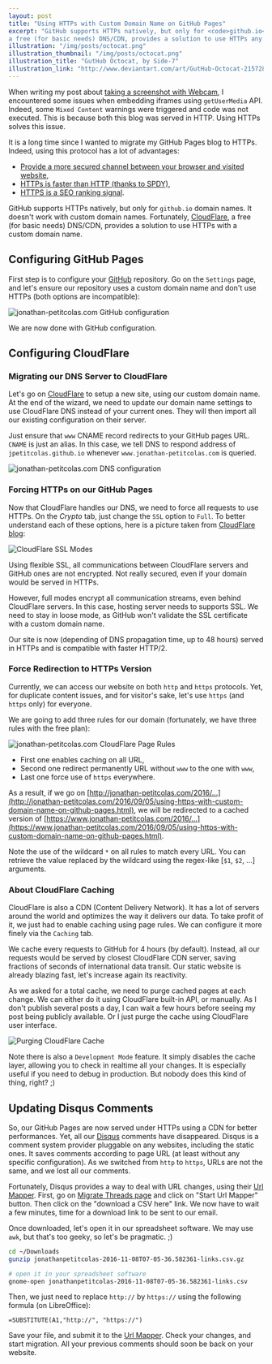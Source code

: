 ```yaml
---
layout: post
title: "Using HTTPs with Custom Domain Name on GitHub Pages"
excerpt: "GitHub supports HTTPs natively, but only for <code>github.io</code> domain names. It doesn't work with custom domain names. Fortunately, CloudFlare,
a free (for basic needs) DNS/CDN, provides a solution to use HTTPs any domain. Here is a step-by-step tutorial to secure your own GitHub Pages."
illustration: "/img/posts/octocat.png"
illustration_thumbnail: "/img/posts/octocat.png"
illustration_title: "GutHub Octocat, by Side-7"
illustration_link: "http://www.deviantart.com/art/GutHub-Octocat-215728549"
---
```


When writing my post about [taking a screenshot with Webcam](/2016/08/24/taking-picture-from-webcam-using-canvas.html),
I encountered some issues when embedding iframes using `getUserMedia` API. Indeed,
some `Mixed Content` warnings were triggered and code was not executed. This is
because both this blog was served in HTTP. Using HTTPs solves this issue.

It is a long time since I wanted to migrate my GitHub Pages blog to HTTPs. Indeed,
using this protocol has a lot of advantages:

* [Provide a more secured channel between your browser and visited website](http://mashable.com/2011/05/31/https-web-security/#_T6j.XTyGsqG),
* [HTTPs is faster than HTTP (thanks to SPDY)](https://samrueby.com/2015/01/26/why-is-https-faster-than-http/),
* [HTTPS is a SEO ranking signal](https://webmasters.googleblog.com/2014/08/https-as-ranking-signal.html).

GitHub supports HTTPs natively, but only for `github.io` domain names. It doesn't
work with custom domain names. Fortunately, [CloudFlare](https://www.cloudflare.com),
a free (for basic needs) DNS/CDN, provides a solution to use HTTPs with a custom domain
name.

## Configuring GitHub Pages

First step is to configure your [GitHub](https://www.github.com) repository. Go on the `Settings` page, and
let's ensure our repository uses a custom domain name and don't use HTTPs (both options
are incompatible):

<img style="box-shadow: none;" src="/img/posts/jonathan-petitcolas-github-config.png" alt="jonathan-petitcolas.com GitHub configuration" title="jonathan-petitcolas.com GitHub configuration" />

We are now done with GitHub configuration.

## Configuring CloudFlare

### Migrating our DNS Server to CloudFlare

Let's go on [CloudFlare](https://www.cloudflare.com/) to setup a new site, using
our custom domain name. At the end of the wizard, we need to update our domain name
settings to use CloudFlare DNS instead of your current ones. They will then
import all our existing configuration on their server.

Just ensure that `www` CNAME record redirects to your GitHub pages URL. `CNAME` is
just an alias. In this case, we tell DNS to respond address of `jpetitcolas.github.io`
whenever `www.jonathan-petitcolas.com` is queried.

<img style="box-shadow: none;" src="/img/posts/jonathan-petitcolas-dns-config.png" alt="jonathan-petitcolas.com DNS configuration" title="jonathan-petitcolas.com DNS configuration" />

### Forcing HTTPs on our GitHub Pages

Now that CloudFlare handles our DNS, we need to force all requests to use HTTPs.
On the *Crypto* tab, just change the `SSL` option to `Full`. To better understand
each of these options, here is a picture taken from [CloudFlare blog](https://blog.cloudflare.com/secure-and-fast-github-pages-with-cloudflare/):

<img style="box-shadow: none;" src="/img/posts/cloudflare-ssl-modes.png" alt="CloudFlare SSL Modes" title="CloudFlare SSL Modes" />

Using flexible SSL, all communications between CloudFlare servers and GitHub ones
are not encrypted. Not really secured, even if your domain would be served
in HTTPs.

However, full modes encrypt all communication streams, even behind CloudFlare servers.
In this case, hosting server needs to supports SSL. We need to stay in loose mode, as
GitHub won't validate the SSL certificate with a custom domain name.

Our site is now (depending of DNS propagation time, up to 48 hours) served in HTTPs
and is compatible with faster HTTP/2.

### Force Redirection to HTTPs Version

Currently, we can access our website on both `http` and `https` protocols. Yet,
for duplicate content issues, and for visitor's sake, let's use `https` (and `https` only)
for everyone.

We are going to add three rules for our domain (fortunately, we have three rules
with the free plan):

<img style="box-shadow: none;" src="/img/posts/jonathan-petitcolas-rules-config.png" alt="jonathan-petitcolas.com CloudFlare Page Rules" title="jonathan-petitcolas.com CloudFlare Page Rules" />

* First one enables caching on all URL,
* Second one redirect permanently URL without `www` to the one with `www`,
* Last one force use of `https` everywhere.

As a result, if we go on [http://jonathan-petitcolas.com/2016/...](http://jonathan-petitcolas.com/2016/09/05/using-https-with-custom-domain-name-on-github-pages.html),
we will be redirected to a cached version of  [https://www.jonathan-petitcolas.com/2016/...](https://www.jonathan-petitcolas.com/2016/09/05/using-https-with-custom-domain-name-on-github-pages.html).

Note the use of the wildcard `*` on all rules to match every URL. You can retrieve
the value replaced by the wildcard using the regex-like [`$1`, `$2`, ...] arguments.

### About CloudFlare Caching

CloudFlare is also a CDN (Content Delivery Network). It has a lot of servers around
the world and optimizes the way it delivers our data. To take profit of it, we just
had to enable caching using page rules. We can configure it more finely via
the `Caching` tab.

We cache every requests to GitHub for 4 hours (by default). Instead, all our requests
would be served by closest CloudFlare CDN server, saving fractions of seconds of
international data transit. Our static website is already blazing fast, let's increase
again its reactivity.

As we asked for a total cache, we need to purge cached pages at each change. We can
either do it using CloudFlare built-in API, or manually. As I don't publish several
posts a day, I can wait a few hours before seeing my post being publicly available.
Or I just purge the cache using CloudFlare user interface.

<img style="box-shadow: none;" src="/img/posts/cloudflare-purge-cachea.png" alt="Purging CloudFlare Cache" title="Purging CloudFlare Cache" />

Note there is also a `Development Mode` feature. It simply disables the cache layer,
allowing you to check in realtime all your changes. It is especially useful if you
need to debug in production. But nobody does this kind of thing, right? ;)

## Updating Disqus Comments

So, our GitHub Pages are now served under HTTPs using a CDN for better performances.
Yet, all our [Disqus](https://disqus.com/) comments have disappeared. Disqus is a
comment system provider pluggable on any websites, including the static ones. It saves
comments according to page URL (at least without any specific configuration). As we
switched from `http` to `https`, URLs are not the same, and we lost all our comments.

Fortunately, Disqus provides a way to deal with URL changes, using their [Url Mapper](https://help.disqus.com/customer/portal/articles/912757-url-mapper). First, go
on [Migrate Threads page](https://www.disqus.com/admin/discussions/migrate/) and click on "Start Url Mapper"
button. Then click on the "download a CSV here" link. We now have to wait a few minutes,
time for a download link to be sent to our email.

Once downloaded, let's open it in our spreadsheet software. We may use `awk`, but that's
too geeky, so let's be pragmatic. ;)

``` sh
cd ~/Downloads
gunzip jonathanpetitcolas-2016-11-08T07-05-36.582361-links.csv.gz

# open it in your spreadsheet software
gnome-open jonathanpetitcolas-2016-11-08T07-05-36.582361-links.csv
```

Then, we just need to replace `http://` by `https://` using the following formula
(on LibreOffice):

```
=SUBSTITUTE(A1,"http://", "https://")
```

Save your file, and submit it to the [Url Mapper](https://help.disqus.com/customer/portal/articles/912757-url-mapper).
Check your changes, and start migration. All your previous comments should soon be back on your website.
